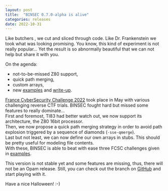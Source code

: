 ```yaml
---
layout: post
title:  "BINSEC 0.7.0-alpha is alive"
categories: releases
date: 2022-10-31
---
```


Like butchers , we cut and sliced through code. Like Dr. Frankenstein we took what was looking promising.
You know, this kind of experiment is not really popular... Yet the result is so abnormally beautiful that we can not help but share it with you.

On the agenda:
 
- not-to-be-missed Z80 support,
- quick path merging,
- custom arrays,
- new [examples](https://github.com/binsec/binsec/tree/0.7.0/examples/sse/fcsc) and [write-up](https://github.com/binsec/binsec/blob/0.7.0/doc/sse/fcsc_licorne.md).

[France CyberSecurity Challenge 2022](https://www.ssi.gouv.fr/agence/cybersecurite/france-cybersecurity-challenge-2022/) took place in May with various challenging reverse CTF trials. BINSEC fought hard but missed some features to really dominate...  
First and foremost, TI83 had better watch out, we now support its architecture, the Z80 16bit processor.  
Then, we now propose a quick path merging strategy in order to avoid path explosion triggered by a sequence of diamonds (`-sse-qmerge`).  
Last but not least, we can now define our own arrays in stubs. This should be pretty useful for modeling file contents.  
With these, BINSEC is able to beat with ease three FCSC challenges given in [examples](https://github.com/binsec/binsec/tree/0.7.0/examples/sse/fcsc).

This version is not stable yet and some features are missing, thus, there will not be an Opam release. Still, you can check out the branch on [GitHub](https://github.com/binsec/binsec/tree/0.7.0) and start playing with it.
 
Have a nice Halloween! :-)

